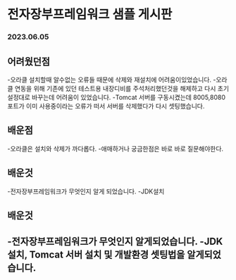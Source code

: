 # 전자장부프레임워크 샘플 게시판
### 2023.06.05

## 어려웠던점
-오라클 설치할때 알수없는 오류들 때문에 삭제와 재설치에 어려움이있었습니다.
-오라클 연동을 위해 기존에 있던 테스트용 내장디비를 주석처리했던것을 해제하고 다시 초기 설정대로 바꾸는데 어려움이 있었습니다.
-Tomcat 서버를 구동시켰는데 8005,8080 포트가 이미 사용중이라는 오류가 떠서 서버를 삭제했다가 다시 셋팅했습니다.

## 배운점
-오라클은 설치와 삭제가 까다롭다.
-애매하거나 궁금한점은 바로 바로 질문해야한다.

## 배운것
-전자장부프레임워크가 무엇인지 알게 되었습니다.
-JDK설치


## 배운것
-전자장부프레임워크가 무엇인지 알게되었습니다.
-JDK설치, Tomcat 서버 설치 및 개발환경 셋팅법을 알게되었습니다.
-
